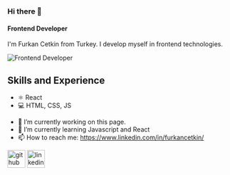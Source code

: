 ### Hi there 👋
#### Frontend Developer

I'm Furkan Cetkin from Turkey. I develop myself in frontend technologies.

![Frontend Developer](https://media.giphy.com/media/3oEdvbRHem1psqd7a0/giphy.gif?cid=790b7611c90fd7894b7894e135ebe03d098e77366fc27a9a&rid=giphy.gif&ct=g)

## Skills and Experience
* ⚛️ React
* 💻 HTML, CSS, JS

- 🔭 I’m currently working on this page. 
- 🌱 I’m currently learning Javascript and React 
- 📫 How to reach me: https://www.linkedin.com/in/furkancetkin/ 


[<img src='https://cdn.jsdelivr.net/npm/simple-icons@3.0.1/icons/github.svg' alt='github' height='40'>](https://github.com/https://github.com/furkancetkin)  [<img src='https://cdn.jsdelivr.net/npm/simple-icons@3.0.1/icons/linkedin.svg' alt='linkedin' height='40'>](https://www.linkedin.com/in/https://www.linkedin.com/in/furkancetkin//)  

